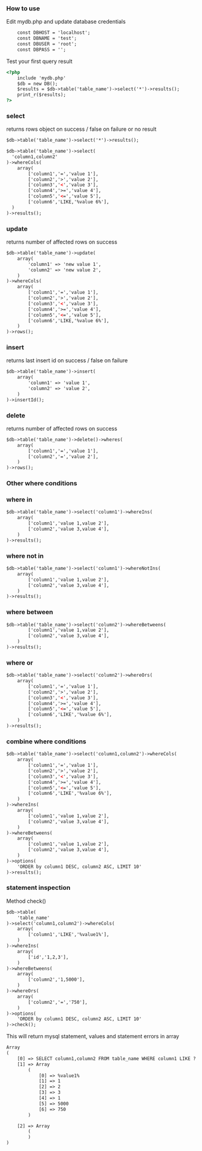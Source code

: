 <h3>How to use</h3>
<p>Edit mydb.php and update database credentials</p>

```html
	const DBHOST = 'localhost';
	const DBNAME = 'test';
	const DBUSER = 'root';
	const DBPASS = '';
```	

<p>Test your first query result</p>

```html
<?php
	include 'mydb.php'
	$db = new DB();
	$results = $db->table('table_name')->select('*')->results();
	print_r($results);
?>
```
<h3>select</h3>
<p>returns rows object on success / false on failure or no result</p>

```html
$db->table('table_name')->select('*')->results();

$db->table('table_name')->select(
  'column1,column2'
)->whereCols(
	array(
		['column1','=','value 1'],
		['column2','>','value 2'],
		['column3','<','value 3'],
		['column4','>=','value 4'],
		['column5','<=','value 5'],
		['column6','LIKE,'%value 6%'],
  )
)->results();
```

<h3>update</h3>
<p>returns number of affected rows on success</p>

```html
$db->table('table_name')->update(
	array(
		'column1' => 'new value 1',
		'column2' => 'new value 2',
	)
)->whereCols(
	array(
		['column1','=','value 1'],
		['column2','>','value 2'],
		['column3','<','value 3'],
		['column4','>=','value 4'],
		['column5','<=','value 5'],
		['column6','LIKE,'%value 6%'],
	)
)->rows();
```

<h3>insert</h3>
<p>returns last insert id on success / false on failure</p>

```html
$db->table('table_name')->insert(
	array(
		'column1' => 'value 1',
		'column2' => 'value 2',
	)
)->insertId();
```

<h3>delete</h3>
<p>returns number of affected rows on success</p>

```html
$db->table('table_name')->delete()->wheres(
	array(
		['column1','=','value 1'],
		['column2','=','value 2'],
	)
)->rows();
```

<h3>Other where conditions</h3>
<h3>where in</h3>

```html
$db->table('table_name')->select('column1')->whereIns(
	array(
		['column1','value 1,value 2'],
		['column2','value 3,value 4'],
	)
)->results();
```
<h3>where not in</h3>

```html
$db->table('table_name')->select('column1')->whereNotIns(
	array(
		['column1','value 1,value 2'],
		['column2','value 3,value 4'],
	)
)->results();
```
<h3>where between</h3>

```html
$db->table('table_name')->select('column2')->whereBetweens(
		['column1','value 1,value 2'],
		['column2','value 3,value 4'],
	)
)->results();
```
<h3>where or</h3>

```html
$db->table('table_name')->select('column2')->whereOrs(
	array(
		['column1','=','value 1'],
		['column2','>','value 2'],
		['column3','<','value 3'],
		['column4','>=','value 4'],
		['column5','<=','value 5'],
		['column6','LIKE','%value 6%'],
	)
)->results();
```

<h3>combine where conditions</h3>

```html
$db->table('table_name')->select('column1,column2')->whereCols(
	array(
		['column1','=','value 1'],
		['column2','>','value 2'],
		['column3','<','value 3'],
		['column4','>=','value 4'],
		['column5','<=','value 5'],
		['column6','LIKE','%value 6%'],
	)
)->whereIns(
	array(
		['column1','value 1,value 2'],
		['column2','value 3,value 4'],
	)
)->whereBetweens(
	array(
		['column1','value 1,value 2'],
		['column2','value 3,value 4'],
	)
)->options(
	'ORDER by column1 DESC, column2 ASC, LIMIT 10'
)->results();
```

<h3>statement inspection</h3>
<p>Method check()</p>

```html
$db->table(
	'table_name'
)->select('column1,column2')->whereCols(
	array(
		['column1','LIKE','%value1%'],
	)
)->whereIns(
	array(
		['id','1,2,3'],
	)
)->whereBetweens(
	array(
		['column2','1,5000'],
	)
)->whereOrs(
	array(
		['column2','=','750'],
	)
)->options(
	'ORDER by column1 DESC, column2 ASC, LIMIT 10'
)->check();
```

<p>This will return mysql statement, values and statement errors in array</p>

```html
Array
(
	[0] => SELECT column1,column2 FROM table_name WHERE column1 LIKE ? AND (id IN (?,?,?)) AND (column2 BETWEEN  ? AND ?)) OR (column2 = ?)
	[1] => Array
		(
			[0] => %value1%
			[1] => 1
			[2] => 2
			[3] => 3
			[4] => 1
			[5] => 5000
			[6] => 750
		)

	[2] => Array
		(
		)
)
```
